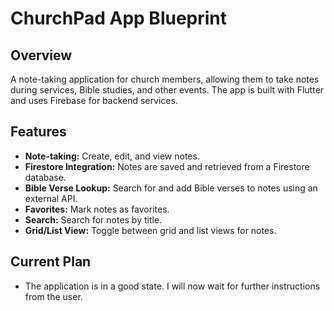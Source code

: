 # ChurchPad App Blueprint

## Overview

A note-taking application for church members, allowing them to take notes during services, Bible studies, and other events. The app is built with Flutter and uses Firebase for backend services.

## Features

- **Note-taking:** Create, edit, and view notes.
- **Firestore Integration:** Notes are saved and retrieved from a Firestore database.
- **Bible Verse Lookup:** Search for and add Bible verses to notes using an external API.
- **Favorites:** Mark notes as favorites.
- **Search:** Search for notes by title.
- **Grid/List View:** Toggle between grid and list views for notes.

## Current Plan

- The application is in a good state. I will now wait for further instructions from the user.
